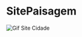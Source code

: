 # SitePaisagem
![Gif Site Cidade](https://github.com/MatheusRodriguesSilva/SitePaisagem/blob/main/GIFPaisagem.gif)

